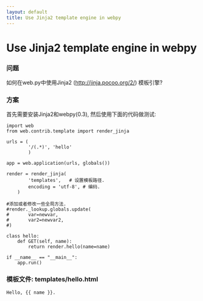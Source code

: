 ```yaml
---
layout: default
title: Use Jinja2 template engine in webpy
---
```


# Use Jinja2 template engine in webpy

### 问题

如何在web.py中使用Jinja2 (http://jinja.pocoo.org/2/) 模板引擎?

### 方案

首先需要安装Jinja2和webpy(0.3), 然后使用下面的代码做测试:

    import web
    from web.contrib.template import render_jinja

    urls = (
            '/(.*)', 'hello'
            )

    app = web.application(urls, globals())

    render = render_jinja(
            'templates',   # 设置模板路径.
            encoding = 'utf-8', # 编码.
        )

    #添加或者修改一些全局方法.
    #render._lookup.globals.update(
    #       var=newvar,
    #       var2=newvar2,
    #)

    class hello:
        def GET(self, name):
            return render.hello(name=name)

    if __name__ == "__main__":
        app.run()

### 模板文件: templates/hello.html

    Hello, {{ name }}.
